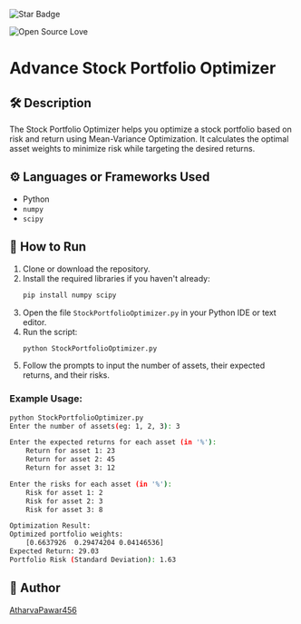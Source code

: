 ![Star Badge](https://img.shields.io/static/v1?label=%F0%9F%8C%9F&message=If%20Useful&style=style=flat&color=BC4E99)

![Open Source Love](https://badges.frapsoft.com/os/v1/open-source.svg?v=103)

# Advance Stock Portfolio Optimizer

## 🛠️ Description

The Stock Portfolio Optimizer helps you optimize a stock portfolio based on risk and return using Mean-Variance Optimization. It calculates the optimal asset weights to minimize risk while targeting the desired returns.

## ⚙️ Languages or Frameworks Used
- Python
- `numpy`
- `scipy`

## 🌟 How to Run

1. Clone or download the repository.
2. Install the required libraries if you haven't already:
   ```bash
   pip install numpy scipy
   ```
3. Open the file `StockPortfolioOptimizer.py` in your Python IDE or text editor.
4. Run the script:
   ```bash
   python StockPortfolioOptimizer.py
   ```
5. Follow the prompts to input the number of assets, their expected returns, and their risks.

### Example Usage:

```bash
python StockPortfolioOptimizer.py
Enter the number of assets(eg: 1, 2, 3): 3

Enter the expected returns for each asset (in '%'):
    Return for asset 1: 23
    Return for asset 2: 45
    Return for asset 3: 12

Enter the risks for each asset (in '%'):
    Risk for asset 1: 2
    Risk for asset 2: 3
    Risk for asset 3: 8

Optimization Result:
Optimized portfolio weights: 
    [0.6637926  0.29474204 0.04146536]
Expected Return: 29.03
Portfolio Risk (Standard Deviation): 1.63
```

## 🤖 Author
[AtharvaPawar456](https://github.com/AtharvaPawar456)